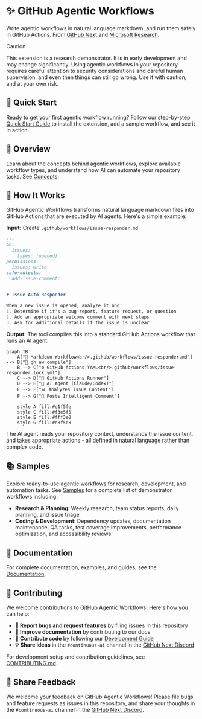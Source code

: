 # ✨ GitHub Agentic Workflows

Write agentic workflows in natural language markdown, and run them safely in GitHub Actions. From [GitHub Next](https://githubnext.com/) and [Microsoft Research](https://www.microsoft.com/en-us/research/group/research-software-engineering-rise/).

> [!CAUTION]
> This extension is a research demonstrator. It is in early development and may change significantly. Using agentic workflows in your repository requires careful attention to security considerations and careful human supervision, and even then things can still go wrong. Use it with caution, and at your own risk.

## 🚀 Quick Start

Ready to get your first agentic workflow running? Follow our step-by-step [Quick Start Guide](docs/quick-start.md) to install the extension, add a sample workflow, and see it in action.

## 📖 Overview

Learn about the concepts behind agentic workflows, explore available workflow types, and understand how AI can automate your repository tasks. See [Concepts](docs/concepts.md).

## 🔧 How It Works

GitHub Agentic Workflows transforms natural language markdown files into GitHub Actions that are executed by AI agents. Here's a simple example:

**Input:** Create `.github/workflows/issue-responder.md`
```markdown
---
on:
  issues:
    types: [opened]
permissions:
  issues: write
safe-outputs:
  add-issue-comment:
---

# Issue Auto-Responder

When a new issue is opened, analyze it and:
1. Determine if it's a bug report, feature request, or question
2. Add an appropriate welcome comment with next steps
3. Ask for additional details if the issue is unclear
```

**Output:** The tool compiles this into a standard GitHub Actions workflow that runs an AI agent:

```mermaid
graph TB
    A["📝 Markdown Workflow<br/>.github/workflows/issue-responder.md"] --> B["🔄 gh aw compile"]
    B --> C["⚙️ GitHub Actions YAML<br/>.github/workflows/issue-responder.lock.yml"]
    C --> D["🚀 GitHub Actions Runner"]
    D --> E["🤖 AI Agent (Claude/Codex)"]
    E --> F["📊 Analyzes Issue Content"]
    F --> G["💬 Posts Intelligent Comment"]
    
    style A fill:#e1f5fe
    style C fill:#f3e5f5
    style E fill:#fff3e0
    style G fill:#e8f5e8
```

The AI agent reads your repository context, understands the issue content, and takes appropriate actions - all defined in natural language rather than complex code.

## 📚 Samples

Explore ready-to-use agentic workflows for research, development, and automation tasks. See [Samples](docs/samples.md) for a complete list of demonstrator workflows including:

- **Research & Planning**: Weekly research, team status reports, daily planning, and issue triage
- **Coding & Development**: Dependency updates, documentation maintenance, QA tasks, test coverage improvements, performance optimization, and accessibility reviews

## 📖 Documentation

For complete documentation, examples, and guides, see the [Documentation](docs/index.md).

## 🤝 Contributing

We welcome contributions to GitHub Agentic Workflows! Here's how you can help:

- **🐛 Report bugs and request features** by filing issues in this repository
- **📖 Improve documentation** by contributing to our docs
- **🔧 Contribute code** by following our [Development Guide](DEVGUIDE.md)
- **💡 Share ideas** in the `#continuous-ai` channel in the [GitHub Next Discord](https://gh.io/next-discord)

For development setup and contribution guidelines, see [CONTRIBUTING.md](CONTRIBUTING.md).

## 💬 Share Feedback

We welcome your feedback on GitHub Agentic Workflows! Please file bugs and feature requests as issues in this repository,
and share your thoughts in the `#continuous-ai` channel in the [GitHub Next Discord](https://gh.io/next-discord).
